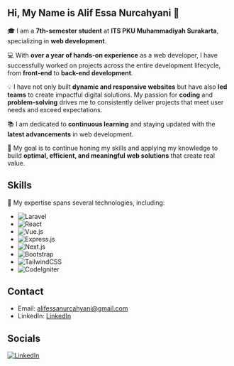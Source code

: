## Hi, My Name is Alif Essa Nurcahyani 👋

🎓 I am a **7th-semester student** at **ITS PKU Muhammadiyah Surakarta**, specializing in **web development**.  

💻 With **over a year of hands-on experience** as a web developer, I have successfully worked on projects across the entire development lifecycle, from **front-end** to **back-end development**.

💡 I have not only built **dynamic and responsive websites** but have also **led teams** to create impactful digital solutions. My passion for **coding** and **problem-solving** drives me to consistently deliver projects that meet user needs and exceed expectations.  

📚 I am dedicated to **continuous learning** and staying updated with the **latest advancements** in web development.  

🎯 My goal is to continue honing my skills and applying my knowledge to build **optimal, efficient, and meaningful web solutions** that create real value.


<!--
**Al1en131/Al1en131** is a ✨ _special_ ✨ repository because its `README.md` (this file) appears on your GitHub profile.

Here are some ideas to get you started:

- 🔭 I’m currently working on ...
- 🌱 I’m currently learning ...
- 👯 I’m looking to collaborate on ...
- 🤔 I’m looking for help with ...
- 💬 Ask me about ...
- 📫 How to reach me: ...
- 😄 Pronouns: ...
- ⚡ Fun fact: ...
-->

## Skills
🚀 My expertise spans several technologies, including:  
- ![Laravel](https://img.shields.io/badge/Laravel-%23FF2D20.svg?style=for-the-badge&logo=laravel&logoColor=white)  
- ![React](https://img.shields.io/badge/React-%2361DAFB.svg?style=for-the-badge&logo=react&logoColor=white)  
- ![Vue.js](https://img.shields.io/badge/Vue.js-%234FC08D.svg?style=for-the-badge&logo=vue.js&logoColor=white)  
- ![Express.js](https://img.shields.io/badge/Express.js-%23000000.svg?style=for-the-badge&logo=express&logoColor=white)  
- ![Next.js](https://img.shields.io/badge/Next.js-%23000000.svg?style=for-the-badge&logo=next.js&logoColor=white)  
- ![Bootstrap](https://img.shields.io/badge/Bootstrap-%237952B3.svg?style=for-the-badge&logo=bootstrap&logoColor=white)  
- ![TailwindCSS](https://img.shields.io/badge/TailwindCSS-%2338B2AC.svg?style=for-the-badge&logo=tailwind-css&logoColor=white)  
- ![CodeIgniter](https://img.shields.io/badge/CodeIgniter-%23DD4814.svg?style=for-the-badge&logo=codeigniter&logoColor=white)
## Contact
- Email: alifessanurcahyani@gmail.com
- LinkedIn: [LinkedIn](https://www.linkedin.com/in/alif-essa-nurcahyani-4a0b85280/)


## Socials
[![LinkedIn](https://img.shields.io/badge/LinkedIn-0077B5?style=flat-square&logo=linkedin&logoColor=white)](https://www.linkedin.com/in/alif-essa-nurcahyani-4a0b85280/)

